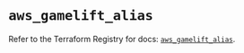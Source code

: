 # `aws_gamelift_alias`

Refer to the Terraform Registry for docs: [`aws_gamelift_alias`](https://registry.terraform.io/providers/hashicorp/aws/6.9.0/docs/resources/gamelift_alias).
